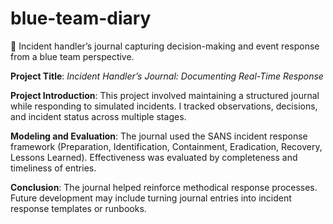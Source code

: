 # blue-team-diary
📓 Incident handler’s journal capturing decision-making and event response from a blue team perspective.

**Project Title**: *Incident Handler’s Journal: Documenting Real-Time Response*

**Project Introduction**: This project involved maintaining a structured journal while responding to simulated incidents. I tracked observations, decisions, and incident status across multiple stages.

**Modeling and Evaluation**: The journal used the SANS incident response framework (Preparation, Identification, Containment, Eradication, Recovery, Lessons Learned). Effectiveness was evaluated by completeness and timeliness of entries.

**Conclusion**: The journal helped reinforce methodical response processes. Future development may include turning journal entries into incident response templates or runbooks.

